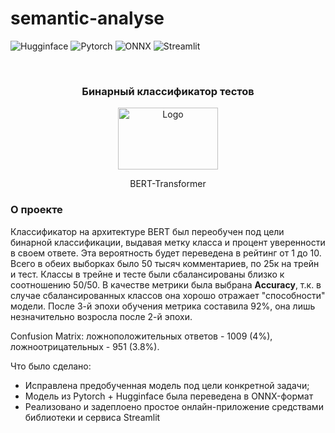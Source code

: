 # semantic-analyse
![Hugginface](https://img.shields.io/badge/Hugginface-bfb40f?style=for-the-badge)
![Pytorch](https://img.shields.io/badge/Pytorch-bfb40f?style=for-the-badge&logo=pytorch&logoColor=4d4c43)
![ONNX](https://img.shields.io/badge/ONNX-bfb40f?style=for-the-badge)
![Streamlit](https://img.shields.io/badge/Streamlit-bfb40f?style=for-the-badge&logo=Streamlit&logoColor=5b5840)

<br />
<div align="center">
  
  <h3 align="center">Бинарный классификатор тестов</h3>
  <img src="https://storage.googleapis.com/lds-media/images/sigmoid-function.width-1200.png" alt="Logo" width="160" height="99">

  <p align="center">
    BERT-Transformer
  </p>
</div>

### О проекте

Классификатор на архитектуре BERT был переобучен под цели бинарной классификации, выдавая метку класса и процент уверенности в своем ответе.  Эта вероятность будет переведена в рейтинг от 1 до 10.
Всего в обеих выборках было 50 тысяч комментариев, по 25к на трейн и тест. Классы в трейне и тесте были сбалансированы близко к соотношению 50/50. В качестве метрики была выбрана <b>Accuracy</b>, 
т.к. в случае сбалансированных классов она хорошо отражает "способности" модели. После 3-й эпохи обучения метрика составила 92%, она лишь незначительно возросла после 2-й эпохи.</br>
<p>Confusion Matrix: ложноположительных ответов - 1009 (4%), ложноотрицательных - 951 (3.8%).</p>

Что было сделано:
* Исправлена предобученная модель под цели конкретной задачи;
* Модель из Pytorch + Hugginface была переведена в ONNX-формат
* Реализовано и задеплоено простое онлайн-приложение средствами библиотеки и сервиса Streamlit
